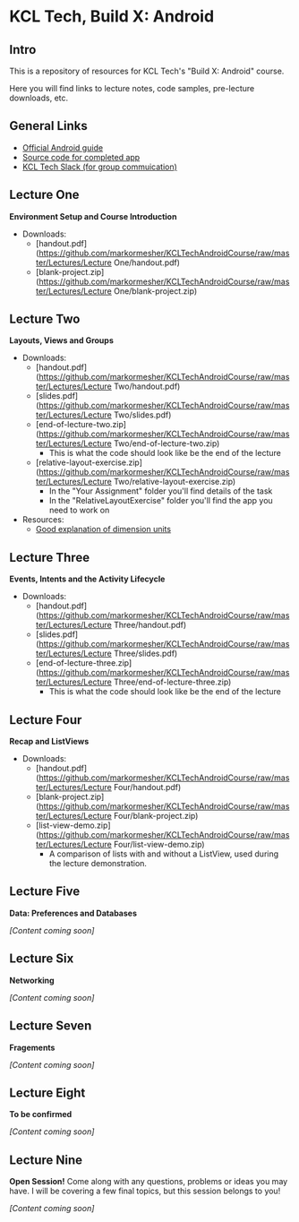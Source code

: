 # KCL Tech, Build X: Android

## Intro

This is a repository of resources for KCL Tech's "Build X: Android" course.

Here you will find links to lecture notes, code samples, pre-lecture downloads, etc.

## General Links

- [Official Android guide](https://developer.android.com/guide)
- [Source code for completed app](https://github.com/markormesher/KCLTechAndroidCourseApp)
- [KCL Tech Slack (for group commuication)](https://kcltechhq.slack.com)

## Lecture One

**Environment Setup and Course Introduction**

- Downloads:
  - [handout.pdf](https://github.com/markormesher/KCLTechAndroidCourse/raw/master/Lectures/Lecture One/handout.pdf)
  - [blank-project.zip](https://github.com/markormesher/KCLTechAndroidCourse/raw/master/Lectures/Lecture One/blank-project.zip)

## Lecture Two

**Layouts, Views and Groups**

- Downloads:
  - [handout.pdf](https://github.com/markormesher/KCLTechAndroidCourse/raw/master/Lectures/Lecture Two/handout.pdf)
  - [slides.pdf](https://github.com/markormesher/KCLTechAndroidCourse/raw/master/Lectures/Lecture Two/slides.pdf)
  - [end-of-lecture-two.zip](https://github.com/markormesher/KCLTechAndroidCourse/raw/master/Lectures/Lecture Two/end-of-lecture-two.zip)
    - This is what the code should look like be the end of the lecture
  - [relative-layout-exercise.zip](https://github.com/markormesher/KCLTechAndroidCourse/raw/master/Lectures/Lecture Two/relative-layout-exercise.zip)
    - In the "Your Assignment" folder you'll find details of the task
    - In the "RelativeLayoutExercise" folder you'll find the app you need to work on
- Resources:
  - [Good explanation of dimension units](http://stackoverflow.com/questions/2025282/difference-between-px-dp-dip-and-sp-in-android)

## Lecture Three

**Events, Intents and the Activity Lifecycle**

- Downloads:
  - [handout.pdf](https://github.com/markormesher/KCLTechAndroidCourse/raw/master/Lectures/Lecture Three/handout.pdf)
  - [slides.pdf](https://github.com/markormesher/KCLTechAndroidCourse/raw/master/Lectures/Lecture Three/slides.pdf)
  - [end-of-lecture-three.zip](https://github.com/markormesher/KCLTechAndroidCourse/raw/master/Lectures/Lecture Three/end-of-lecture-three.zip)
    - This is what the code should look like be the end of the lecture

## Lecture Four

**Recap and ListViews**

- Downloads:
  - [handout.pdf](https://github.com/markormesher/KCLTechAndroidCourse/raw/master/Lectures/Lecture Four/handout.pdf)
  - [blank-project.zip](https://github.com/markormesher/KCLTechAndroidCourse/raw/master/Lectures/Lecture Four/blank-project.zip)
  - [list-view-demo.zip](https://github.com/markormesher/KCLTechAndroidCourse/raw/master/Lectures/Lecture Four/list-view-demo.zip)
    - A comparison of lists with and without a ListView, used during the lecture demonstration.

## Lecture Five

**Data: Preferences and Databases**

*[Content coming soon]*

## Lecture Six

**Networking**

*[Content coming soon]*

## Lecture Seven

**Fragements**

*[Content coming soon]*

## Lecture Eight

**To be confirmed**

*[Content coming soon]*

## Lecture Nine

**Open Session!** Come along with any questions, problems or ideas you may have. I will be covering a few final topics, but this session belongs to you!

*[Content coming soon]*

